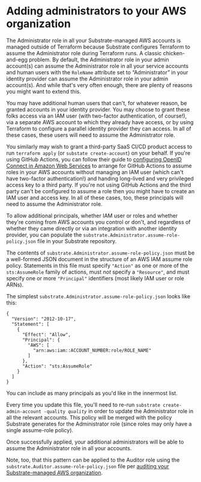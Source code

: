 # Adding administrators to your AWS organization

The Administrator role in all your Substrate-managed AWS accounts is managed outside of Terraform because Substrate configures Terraform to assume the Administrator role during Terraform runs. A classic chicken-and-egg problem. By default, the Administrator role in your admin account(s) can assume the Administrator role in all your service accounts and human users with the `RoleName` attribute set to &ldquo;Administrator&rdquo; in your identity provider can assume the Administrator role in your admin account(s). And while that's very often enough, there are plenty of reasons you might want to extend this.

You may have additional human users that can't, for whatever reason, be granted accounts in your identity provider. You may choose to grant these folks access via an IAM user (with two-factor authentication, of course!), via a separate AWS account to which they already have access, or by using Terraform to configure a parallel identity provider they can access. In all of these cases, these users will need to assume the Administrator role.

You similarly may wish to grant a third-party SaaS CI/CD product access to run `terraform apply` (or `substate create-account`) on your behalf. If you're using GitHub Actions, you can follow their guide to [configuring OpenID Connect in Amazon Web Services](https://docs.github.com/en/actions/deployment/security-hardening-your-deployments/configuring-openid-connect-in-amazon-web-services) to arrange for GitHub Actions to assume roles in your AWS accounts without managing an IAM user (which can't have two-factor authentication!) and handing long-lived and very privileged access key to a third party. If you're not using GitHub Actions and the third party can't be configured to assume a role then you might have to create an IAM user and access key. In all of these cases, too, these principals will need to assume the Administrator role.

To allow additional principals, whether IAM user or roles and whether they're coming from AWS accounts you control or don't, and regardless of whether they came directly or via an integration with another identity provider, you can populate the `substrate.Administrator.assume-role-policy.json` file in your Substrate repository.

The contents of `substrate.Administrator.assume-role-policy.json` must be a well-formed JSON document in the structure of an AWS IAM assume role policy. Statements in this file must specify `"Action"` as one or more of the `sts:AssumeRole` family of actions, must _not_ specify a `"Resource"`, and must specify one or more `"Principal"` identifiers (most likely IAM user or role ARNs).

The simplest `substrate.Administrator.assume-role-policy.json` looks like this:

    {
      "Version": "2012-10-17",
      "Statement": [
        {
          "Effect": "Allow",
          "Principal": {
            "AWS": [
              "arn:aws:iam::ACCOUNT_NUMBER:role/ROLE_NAME"
            ]
          },
          "Action": "sts:AssumeRole"
        }
      ]
    }

You can include as many principals as you'd like in the innermost list.

Every time you update this file, you'll need to re-run <code>substrate create-admin-account -quality <em>quality</em></code> in order to update the Administrator role in all the relevant accounts. This policy will be merged with the policy Substrate generates for the Administrator role (since roles may only have a single assume-role policy).

Once successfully applied, your additional administrators will be able to assume the Administrator role in all your accounts.

Note, too, that this pattern can be applied to the Auditor role using the `substrate.Auditor.assume-role-policy.json` file per [auditing your Substrate-managed AWS organization](../auditing/).
